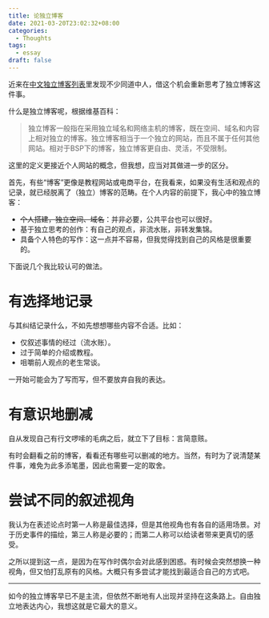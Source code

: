 ```yaml
---
title: 论独立博客
date: 2021-03-20T23:02:32+08:00
categories:
  - Thoughts
tags:
  - essay
draft: false
---
```


近来在[中文独立博客列表](https://github.com/timqian/chinese-independent-blogs)里发现不少同道中人，借这个机会重新思考了独立博客这件事。

什么是独立博客呢，根据维基百科：

> 独立博客一般指在采用独立域名和网络主机的博客，既在空间、域名和内容上相对独立的博客。独立博客相当于一个独立的网站，而且不属于任何其他网站。相对于BSP下的博客，独立博客更自由、灵活，不受限制。

这里的定义更接近个人网站的概念，但我想，应当对其做进一步的区分。

首先，有些“博客”更像是教程网站或电商平台，在我看来，如果没有生活和观点的记录，就已经脱离了（独立）博客的范畴。在个人内容的前提下，我心中的独立博客：

- ~~个人搭建，独立空间、域名~~：并非必要，公共平台也可以很好。
- 基于独立思考的创作：有自己的观点，非流水账，非转发集锦。
- 具备个人特色的写作：这一点并不容易，但我觉得找到自己的风格是很重要的。

下面说几个我比较认可的做法。

# 有选择地记录

与其纠结记录什么，不如先想想哪些内容不合适。比如：

- 仅叙述事情的经过（流水账）。
- 过于简单的介绍或教程。
- 咀嚼前人观点的老生常谈。

一开始可能会为了写而写，但不要放弃自我的表达。

# 有意识地删减

自从发现自己有行文啰嗦的毛病之后，就立下了目标：言简意赅。

有时会翻看之前的博客，看看还有哪些可以删减的地方。当然，有时为了说清楚某件事，难免为此多添笔墨，因此也需要一定的取舍。

# 尝试不同的叙述视角
我认为在表述论点时第一人称是最佳选择，但是其他视角也有各自的适用场景。对于历史事件的描绘，第三人称是必要的；而第二人称可以给读者带来更真切的感受。

之所以提到这一点，是因为在写作时偶尔会对此感到困惑。有时候会突然想换一种视角，但又怕打乱原有的风格。大概只有多尝试才能找到最适合自己的方式吧。

---

如今的独立博客早已不是主流，但依然不断地有人出现并坚持在这条路上。自由独立地表达内心，我想这就是它最大的意义。

